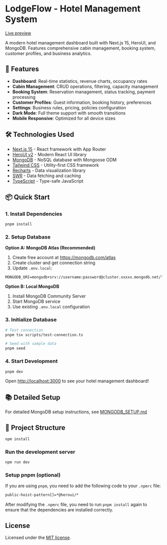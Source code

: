 # LodgeFlow - Hotel Management System
[Live preview](https://loadgeflow-admin.aseck.dev/)

A modern hotel management dashboard built with Next.js 15, HeroUI, and MongoDB. Features comprehensive cabin management, booking system, customer profiles, and business analytics.

## 🚀 Features

- **Dashboard**: Real-time statistics, revenue charts, occupancy rates
- **Cabin Management**: CRUD operations, filtering, capacity management
- **Booking System**: Reservation management, status tracking, payment processing
- **Customer Profiles**: Guest information, booking history, preferences
- **Settings**: Business rules, pricing, policies configuration
- **Dark Mode**: Full theme support with smooth transitions
- **Mobile Responsive**: Optimized for all device sizes

## 🛠 Technologies Used

- [Next.js 15](https://nextjs.org/) - React framework with App Router
- [HeroUI v2](https://heroui.com/) - Modern React UI library
- [MongoDB](https://mongodb.com/) - NoSQL database with Mongoose ODM
- [Tailwind CSS](https://tailwindcss.com/) - Utility-first CSS framework
- [Recharts](https://recharts.org/) - Data visualization library
- [SWR](https://swr.vercel.app/) - Data fetching and caching
- [TypeScript](https://www.typescriptlang.org/) - Type-safe JavaScript

## 📦 Quick Start

### 1. Install Dependencies

```bash
pnpm install
```

### 2. Setup Database

**Option A: MongoDB Atlas (Recommended)**

1. Create free account at https://mongodb.com/atlas
2. Create cluster and get connection string
3. Update `.env.local`:

```env
MONGODB_URI=mongodb+srv://username:password@cluster.xxxxx.mongodb.net/lodgeflow
```

**Option B: Local MongoDB**

1. Install MongoDB Community Server
2. Start MongoDB service
3. Use existing `.env.local` configuration

### 3. Initialize Database

```bash
# Test connection
pnpm tsx scripts/test-connection.ts

# Seed with sample data
pnpm seed
```

### 4. Start Development

```bash
pnpm dev
```

Open [http://localhost:3000](http://localhost:3000) to see your hotel management dashboard!

## 📚 Detailed Setup

For detailed MongoDB setup instructions, see [MONGODB_SETUP.md](./MONGODB_SETUP.md)

## 🎯 Project Structure

```bash
npm install
```

### Run the development server

```bash
npm run dev
```

### Setup pnpm (optional)

If you are using `pnpm`, you need to add the following code to your `.npmrc` file:

```bash
public-hoist-pattern[]=*@heroui/*
```

After modifying the `.npmrc` file, you need to run `pnpm install` again to ensure that the dependencies are installed correctly.

## License

Licensed under the [MIT license](https://github.com/heroui-inc/next-app-template/blob/main/LICENSE).

